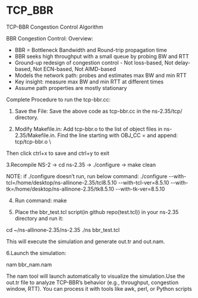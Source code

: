 # TCP_BBR
TCP-BBR Congestion Control Algorithm

BBR Congestion Control: Overview:

- BBR = Bottleneck Bandwidth and Round-trip propagation time 
- BBR seeks high throughput with a small queue by probing BW and RTT 
- Ground-up redesign of congestion control - Not loss-based, Not delay-based, Not ECN-based, Not AIMD-based 
- Models the network path: probes and estimates max BW and min RTT 
- Key insight: measure max BW and min RTT at different times 
- Assume path properties are mostly stationary  

Complete Procedure to run the tcp-bbr.cc:

1. Save the File: Save the above code as tcp-bbr.cc in the ns-2.35/tcp/ directory.

2. Modify Makefile.in: Add tcp-bbr.o to the list of object files in ns-2.35/Makefile.in. Find the line starting with OBJ_CC = and append:
tcp/tcp-bbr.o \

Then click ctrl+x to save and ctrl+y to exit

3.Recompile NS-2
       ->  cd ns-2.35
->  ./configure
->  make clean

NOTE: if ./configure doesn’t run, run below command:
 ./configure --with-tcl=/home/desktop/ns-allinone-2.35/tcl8.5.10 --with-tcl-ver=8.5.10  --with-tk=/home/desktop/ns-allinone-2.35/tk8.5.10 --with-tk-ver=8.5.10

4. Run command: make

5. Place the bbr_test.tcl script(in github repo(test.tcl)) in your ns-2.35 directory and run it:

cd ~/ns-allinone-2.35/ns-2.35
./ns bbr_test.tcl

This will execute the simulation and generate out.tr and out.nam.

6.Launch the simulation:
    
nam bbr_nam.nam

The nam tool will launch automatically to visualize the simulation.Use the out.tr file to analyze TCP-BBR’s behavior (e.g., throughput, congestion window, RTT). You can process it with tools like awk, perl, or Python scripts
